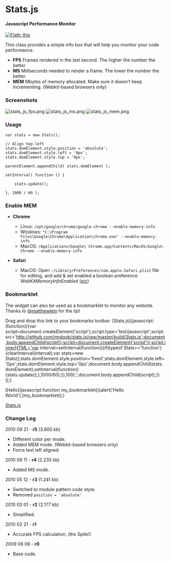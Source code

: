Stats.js
========

#### Javascript Performance Monitor ####

[![Flattr this](http://api.flattr.com/button/button-compact-static-100x17.png)](http://flattr.com/thing/1993/stats-js)

This class provides a simple info box that will help you monitor your code performance.

* **FPS** Frames rendered in the last second. The higher the number the better.
* **MS** Milliseconds needed to render a frame. The lower the number the better.
* **MEM** Mbytes of memory allocated. Make sure it doesn't keep incrementing. (Webkit-based browsers only)

### Screenshots ###

![stats_js_fps.png](http://mrdoob.github.com/stats.js/assets/stats_js_fps.png) ![stats_js_ms.png](http://mrdoob.github.com/stats.js/assets/stats_js_ms.png)  ![stats_js_mem.png](http://mrdoob.github.com/stats.js/assets/stats_js_mem.png)

### Usage ###

	var stats = new Stats();

	// Align top-left
	stats.domElement.style.position = 'absolute';
	stats.domElement.style.left = '0px';
	stats.domElement.style.top = '0px';

	parentElement.appendChild( stats.domElement );

	setInterval( function () {

		stats.update();

	}, 1000 / 60 );

### Enable MEM ###

* **Chrome**
  * Linux: `/opt/google/chrome/google-chrome --enable-memory-info`
  * Windows: `"C:\Program Files\Google\Chrome\Application\chrome.exe" --enable-memory-info`
  * MacOS: `/Applications/Google\ Chrome.app/Contents/MacOS/Google\ Chrome --enable-memory-info`

* **Safari** 
  * MacOS: Open `~/Library/Preferences/com.apple.Safari.plist` file for editing, and add & set enabled a boolean preference *WebKitMemoryInfoEnabled* ([pic](http://mrdoob.github.com/stats.js/assets/safari_enablemem.png))

### Bookmarklet ###

The widget can also be used as a bookmarklet to monitor any website. Thanks to [@matthewlein](http://twitter.com/matthewlein) for the tip!

Drag and drop this link to your bookmarks toolbar: [Stats.js](javascript:(function(\){var script=document.createElement('script'\);script.type='text/javascript';script.src='http://github.com/mrdoob/stats.js/raw/master/build/Stats.js';document.body.appendChild(script\);script=document.createElement('script'\);script.innerHTML='var interval=setInterval(function(\){if(typeof Stats==\'function\'\){clearInterval(interval\);var stats=new Stats(\);stats.domElement.style.position=\'fixed\';stats.domElement.style.left=\'0px\';stats.domElement.style.top=\'0px\';document.body.appendChild(stats.domElement\);setInterval(function(\){stats.update(\);},1000/60\);}},100\);';document.body.appendChild(script\);}\)(\);)

[Hello](javascript:function my_bookmarklet(\){alert('Hello World'\);}my_bookmarklet(\);)

<a href="javascript:(function(){var script=document.createElement('script');script.type='text/javascript';script.src='http://github.com/mrdoob/stats.js/raw/master/build/Stats.js';document.body.appendChild(script);script=document.createElement('script');script.innerHTML='var interval=setInterval(function(){if(typeof Stats==\'function\'){clearInterval(interval);var stats=new Stats();stats.domElement.style.position=\'fixed\';stats.domElement.style.left=\'0px\';stats.domElement.style.top=\'0px\';document.body.appendChild(stats.domElement);setInterval(function(){stats.update();},1000/60);}},100);';document.body.appendChild(script);})();">Stats.js</a>

### Change Log ###

2010 09 21 - **r5** (3.800 kb)

* Different color per mode.
* Added MEM mode. (Webkit-based browsers only)
* Force text left aligned.


2010 06 11 - **r4** (2.235 kb)

* Added MS mode.


2010 05 12 - **r3** (1.241 kb)

* Switched to module pattern code style.
* Removed `position = 'absolute'`.


2010 03 01 - **r2** (2.177 kb)

* Simplified.


2010 02 21 - **r1**

* Accurate FPS calculation. (thx Spite!)

 
2009 08 09 - **r0**

* Base code.
